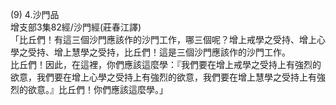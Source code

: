 (9) 4.沙門品  
增支部3集82經/沙門經(莊春江譯)  
「比丘們！有這三個沙門應該作的沙門工作，哪三個呢？增上戒學之受持、增上心學之受持、增上慧學之受持，比丘們！這是三個沙門應該作的沙門工作。  
比丘們！因此，在這裡，你們應該這麼學：『我們要在增上戒學之受持上有強烈的欲意，我們要在增上心學之受持上有強烈的欲意，我們要在增上慧學之受持上有強烈的欲意。』比丘們！你們應該這麼學。」  
  
  
